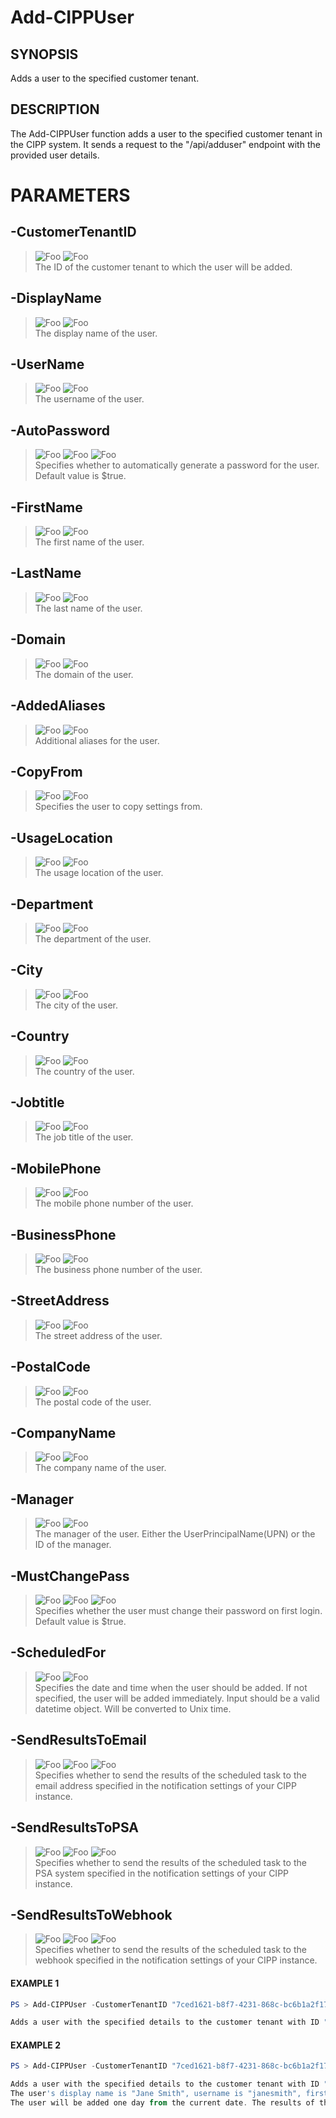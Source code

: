 # Add-CIPPUser
## SYNOPSIS
Adds a user to the specified customer tenant.
## DESCRIPTION
The Add-CIPPUser function adds a user to the specified customer tenant in the CIPP system. It sends a request to the "/api/adduser" endpoint with the provided user details.
# PARAMETERS

## **-CustomerTenantID**
> ![Foo](https://img.shields.io/badge/Type-String-Blue?) ![Foo](https://img.shields.io/badge/Mandatory-TRUE-Red?) \
The ID of the customer tenant to which the user will be added.

  ## **-DisplayName**
> ![Foo](https://img.shields.io/badge/Type-String-Blue?) ![Foo](https://img.shields.io/badge/Mandatory-TRUE-Red?) \
The display name of the user.

  ## **-UserName**
> ![Foo](https://img.shields.io/badge/Type-String-Blue?) ![Foo](https://img.shields.io/badge/Mandatory-TRUE-Red?) \
The username of the user.

  ## **-AutoPassword**
> ![Foo](https://img.shields.io/badge/Type-Boolean-Blue?) ![Foo](https://img.shields.io/badge/Mandatory-FALSE-Green?) ![Foo](https://img.shields.io/badge/DefaultValue-True-Blue?color=5547a8)\
Specifies whether to automatically generate a password for the user. Default value is $true.

  ## **-FirstName**
> ![Foo](https://img.shields.io/badge/Type-String-Blue?) ![Foo](https://img.shields.io/badge/Mandatory-TRUE-Red?) \
The first name of the user.

  ## **-LastName**
> ![Foo](https://img.shields.io/badge/Type-String-Blue?) ![Foo](https://img.shields.io/badge/Mandatory-TRUE-Red?) \
The last name of the user.

  ## **-Domain**
> ![Foo](https://img.shields.io/badge/Type-String-Blue?) ![Foo](https://img.shields.io/badge/Mandatory-TRUE-Red?) \
The domain of the user.

  ## **-AddedAliases**
> ![Foo](https://img.shields.io/badge/Type-String-Blue?) ![Foo](https://img.shields.io/badge/Mandatory-FALSE-Green?) \
Additional aliases for the user.

  ## **-CopyFrom**
> ![Foo](https://img.shields.io/badge/Type-String-Blue?) ![Foo](https://img.shields.io/badge/Mandatory-FALSE-Green?) \
Specifies the user to copy settings from.

  ## **-UsageLocation**
> ![Foo](https://img.shields.io/badge/Type-String-Blue?) ![Foo](https://img.shields.io/badge/Mandatory-TRUE-Red?) \
The usage location of the user.

  ## **-Department**
> ![Foo](https://img.shields.io/badge/Type-String-Blue?) ![Foo](https://img.shields.io/badge/Mandatory-FALSE-Green?) \
The department of the user.

  ## **-City**
> ![Foo](https://img.shields.io/badge/Type-String-Blue?) ![Foo](https://img.shields.io/badge/Mandatory-FALSE-Green?) \
The city of the user.

  ## **-Country**
> ![Foo](https://img.shields.io/badge/Type-String-Blue?) ![Foo](https://img.shields.io/badge/Mandatory-FALSE-Green?) \
The country of the user.

  ## **-Jobtitle**
> ![Foo](https://img.shields.io/badge/Type-String-Blue?) ![Foo](https://img.shields.io/badge/Mandatory-FALSE-Green?) \
The job title of the user.

  ## **-MobilePhone**
> ![Foo](https://img.shields.io/badge/Type-String-Blue?) ![Foo](https://img.shields.io/badge/Mandatory-FALSE-Green?) \
The mobile phone number of the user.

  ## **-BusinessPhone**
> ![Foo](https://img.shields.io/badge/Type-String-Blue?) ![Foo](https://img.shields.io/badge/Mandatory-FALSE-Green?) \
The business phone number of the user.

  ## **-StreetAddress**
> ![Foo](https://img.shields.io/badge/Type-String-Blue?) ![Foo](https://img.shields.io/badge/Mandatory-FALSE-Green?) \
The street address of the user.

  ## **-PostalCode**
> ![Foo](https://img.shields.io/badge/Type-String-Blue?) ![Foo](https://img.shields.io/badge/Mandatory-FALSE-Green?) \
The postal code of the user.

  ## **-CompanyName**
> ![Foo](https://img.shields.io/badge/Type-String-Blue?) ![Foo](https://img.shields.io/badge/Mandatory-FALSE-Green?) \
The company name of the user.

  ## **-Manager**
> ![Foo](https://img.shields.io/badge/Type-String-Blue?) ![Foo](https://img.shields.io/badge/Mandatory-FALSE-Green?) \
The manager of the user. Either the UserPrincipalName(UPN) or the ID of the manager.

  ## **-MustChangePass**
> ![Foo](https://img.shields.io/badge/Type-Boolean-Blue?) ![Foo](https://img.shields.io/badge/Mandatory-FALSE-Green?) ![Foo](https://img.shields.io/badge/DefaultValue-True-Blue?color=5547a8)\
Specifies whether the user must change their password on first login. Default value is $true.

  ## **-ScheduledFor**
> ![Foo](https://img.shields.io/badge/Type-DateTime-Blue?) ![Foo](https://img.shields.io/badge/Mandatory-FALSE-Green?) \
Specifies the date and time when the user should be added. If not specified, the user will be added immediately. Input should be a valid datetime object. Will be converted to Unix time.

  ## **-SendResultsToEmail**
> ![Foo](https://img.shields.io/badge/Type-SwitchParameter-Blue?) ![Foo](https://img.shields.io/badge/Mandatory-FALSE-Green?) ![Foo](https://img.shields.io/badge/DefaultValue-False-Blue?color=5547a8)\
Specifies whether to send the results of the scheduled task to the email address specified in the notification settings of your CIPP instance.

  ## **-SendResultsToPSA**
> ![Foo](https://img.shields.io/badge/Type-SwitchParameter-Blue?) ![Foo](https://img.shields.io/badge/Mandatory-FALSE-Green?) ![Foo](https://img.shields.io/badge/DefaultValue-False-Blue?color=5547a8)\
Specifies whether to send the results of the scheduled task to the PSA system specified in the notification settings of your CIPP instance.

  ## **-SendResultsToWebhook**
> ![Foo](https://img.shields.io/badge/Type-SwitchParameter-Blue?) ![Foo](https://img.shields.io/badge/Mandatory-FALSE-Green?) ![Foo](https://img.shields.io/badge/DefaultValue-False-Blue?color=5547a8)\
Specifies whether to send the results of the scheduled task to the webhook specified in the notification settings of your CIPP instance.

 #### EXAMPLE 1
```powershell
PS > Add-CIPPUser -CustomerTenantID "7ced1621-b8f7-4231-868c-bc6b1a2f1778" -DisplayName "John Doe" -UserName "johndoe" -FirstName "John" -LastName "Doe" -Domain "example.com" -UsageLocation "US"

Adds a user with the specified details to the customer tenant with ID "7ced1621-b8f7-4231-868c-bc6b1a2f1778". The user's display name is "John Doe", username is "johndoe", first name is "John", last name is "Doe", domain is "example.com", and usage location is "US".
```
 #### EXAMPLE 2
```powershell
PS > Add-CIPPUser -CustomerTenantID "7ced1621-b8f7-4231-868c-bc6b1a2f1778" -DisplayName "Jane Smith" -UserName "janesmith" -FirstName "Jane" -LastName "Smith" -Domain "example.com" -UsageLocation "US" -Manager "managerPerson@example.com" -ScheduledFor ((Get-Date).AddDays(1)) -SendResultsToEmail

Adds a user with the specified details to the customer tenant with ID "7ced1621-b8f7-4231-868c-bc6b1a2f1778".
The user's display name is "Jane Smith", username is "janesmith", first name is "Jane", last name is "Smith", domain is "example.com", and usage location is "US". The user's manager is "managerPerson@example.com".
The user will be added one day from the current date. The results of the scheduled task will be sent to the email address specified in the notification settings of your CIPP instance.
```

